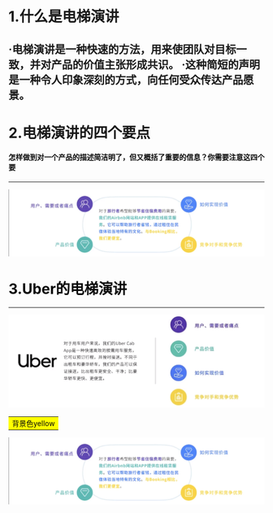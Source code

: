 

# 1.什么是电梯演讲

·电梯演讲是一种快速的方法，用来使团队对目标一致，并对产品的价值主张形成共识。
·这种简短的声明是一种令人印象深刻的方式，向任何受众传达产品愿景。
---
# <b>2.电梯演讲的四个要点</b>
#### <font color=999>怎样做到对一个产品的描述简洁明了，但又概括了重要的信息？你需要注意这四个要<font>
---
![alt text](/商业模式分析和需求挖掘/商业模式分析-电梯演讲图片/电梯演讲4要素.png)


# <b>3.Uber的电梯演讲</b>
---
![alt text](/商业模式分析和需求挖掘/商业模式分析-电梯演讲图片/Uber商业电梯演讲.png)

<table><tr><td bgcolor=yellow>背景色yellow</td></tr></table>



![alt text](image.png)